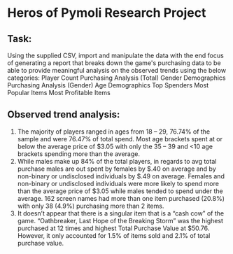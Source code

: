 # Heros of Pymoli Research Project
## Task:
Using the supplied CSV, import and manipulate the data with the end focus of generating a report that breaks down the game's purchasing data to be able to provide meaningful analysis on the observed trends using the below categories:
Player Count
Purchasing Analysis (Total) 
Gender Demographics
Purchasing Analysis (Gender) 
Age Demographics
Top Spenders
Most Popular Items
Most Profitable Items

## Observed trend analysis:
1. The majority of players ranged in ages from 18 – 29, 76.74% of the sample and were 76.47% of total spend. Most age brackets spent at or below the average price of $3.05 with only the 35 – 39 and <10 age brackets spending more than the average.  
2. While males make up 84% of the total players, in regards to avg total purchase males are out spent by females by $.40 on average and by non-binary or undisclosed individuals by $.49 on average. Females and non-binary or undisclosed individuals were more likely to spend more than the average price of $3.05 while males tended to spend under the average. 162 screen names had more than one item purchased (20.8%) with only 38 (4.9%) purchasing more than 2 items.     
3. It doesn’t appear that there is a singular item that is a “cash cow” of the game. “Oathbreaker, Last Hope of the Breaking Storm” was the highest purchased at 12 times and highest Total Purchase Value at $50.76. However, it only accounted for 1.5% of items sold and 2.1% of total purchase value. 
